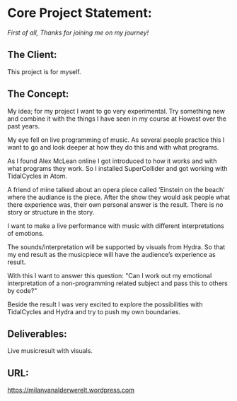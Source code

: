 # Core Project Statement:

_First of all, Thanks for joining me on my journey!_

## The Client:
This project is for myself.

## The Concept:
My idea; for my project I want to go very experimental. Try something new and combine it with the things I have seen in my course at Howest over the past years.

My eye fell on live programming of music. As several people practice this I want to go and look deeper at how they do this and with what programs.

As I found Alex McLean online I got introduced to how it works and with what programs they work. So I installed SuperCollider and got working with TidalCycles in Atom.

A friend of mine talked about an opera piece called ‘Einstein on the beach’ where the audiance is the piece. After the show they would ask people what there experience was, their own personal answer is the result. There is no story or structure in the story.

I want to make a live performance with music with different interpretations of emotions.

The sounds/interpretation will be supported by visuals from Hydra. So that my end result as the musicpiece will have the audience’s experience as result.

With this I want to answer this question: "Can I work out my emotional interpretation of a non-programming related subject and pass this to others by code?"

Beside the result I was very excited to explore the possibilities with TidalCycles and Hydra and try to push my own boundaries.

## Deliverables:

Live musicresult with visuals.

## URL:
https://milanvanalderwerelt.wordpress.com
